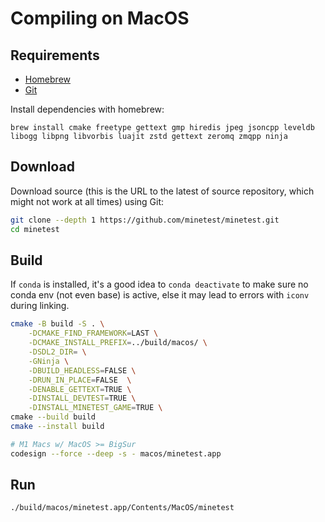 # Compiling on MacOS

## Requirements

- [Homebrew](https://brew.sh/)
- [Git](https://git-scm.com/downloads)

Install dependencies with homebrew:

```
brew install cmake freetype gettext gmp hiredis jpeg jsoncpp leveldb libogg libpng libvorbis luajit zstd gettext zeromq zmqpp ninja
```

## Download

Download source (this is the URL to the latest of source repository, which might not work at all times) using Git:

```bash
git clone --depth 1 https://github.com/minetest/minetest.git
cd minetest
```

## Build

If `conda` is installed, it's a good idea to `conda deactivate` to make sure no conda env (not even base) is active, else it may lead to errors with `iconv` during linking.

```bash
cmake -B build -S . \
    -DCMAKE_FIND_FRAMEWORK=LAST \
    -DCMAKE_INSTALL_PREFIX=../build/macos/ \
    -DSDL2_DIR= \
    -GNinja \
    -DBUILD_HEADLESS=FALSE \
    -DRUN_IN_PLACE=FALSE  \
    -DENABLE_GETTEXT=TRUE \
    -DINSTALL_DEVTEST=TRUE \
    -DINSTALL_MINETEST_GAME=TRUE \
cmake --build build
cmake --install build

# M1 Macs w/ MacOS >= BigSur
codesign --force --deep -s - macos/minetest.app
```

## Run

```bash
./build/macos/minetest.app/Contents/MacOS/minetest
```
